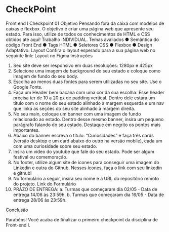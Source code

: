 # CheckPoint
Front end I
Checkpoint 01
Objetivo
Pensando fora da caixa com modelos de caixas e flexbox.
O objetivo é criar uma página web que apresente seu estado. Para isso, utilize de todos os conhecimentos de HTML e CSS obtidos até aqui! Trabalho INDIVIDUAL.
Temas avaliados
●	Semântica do código Front End
●	Tags HTML
●	Seletores CSS
●	Flexbox
●	Design Adaptativo.
Layout 
Confira o layout esperado para a sua página web no seguinte link: Layout no Figma
Instruções 
1.	Seu site deve ser responsivo em duas resoluções: 1280px e 425px
2.	Selecione uma imagem de background do seu estado e coloque como imagem de fundo do seu body.
3.	Escolha ao menos duas fontes para serem utilizadas no seu site. Use o Google Fonts.
4.	Faça um Header bem bacana com uma cor da sua escolha. Esse header precisa ter de 10 a 20 px de padding vertical. Dentro dele estará um título com o nome do seu estado alinhado à margem esquerda e um nav que linka as seções do seu site alinhado à margem direita.
5.	No seu main, coloque um banner com uma imagem de fundo relacionado ao estado. Dentro desse mesmo banner, insira um pequeno parágrafo falando do seu estado. Destaque em negrito os pontos mais importantes.
6.	Abaixo do banner escreva o título: “Curiosidades” e faça três cards (versão desktop e um card abaixo do outro na versão mobile), cada um com uma curiosidade sobre seu estado.
7.	Insira um vídeo do youtube que fale do seu estado. Pode ser algum festival ou comemoração.
8.	No footer, utilize algum site de ícones para conseguir uma imagem do Linkedin e outra do Github. Nesses ícones, faça o link com seu linkedin e github!
9.	No formulário a seguir, insira seu nome e a URL do repositório remoto do projeto. Link do Formulário 
10.	PRAZO DE ENTREGA:
a.	Turmas que começaram dia 02/05 - Data de entrega 14/06 às 23:59h.
b.	Turmas que começaram dia 16/05 - Data de entrega 28/06 às 23:59h.

Conclusão 

Parabéns! Você acaba de finalizar o primeiro checkpoint da disciplina de Front-end I.

